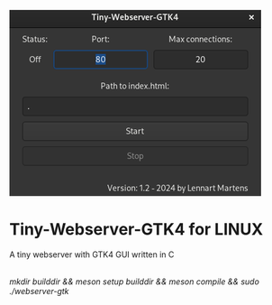 <p><img src="screenshot1.png" alt="screenshot"></img></p>
<p><h1>Tiny-Webserver-GTK4 for LINUX</h1></p>
<p>A tiny webserver with GTK4 GUI written in C</p>
<br><i>
mkdir builddir &&
meson setup builddir &&
meson compile &&
sudo ./webserver-gtk
<br></i>


